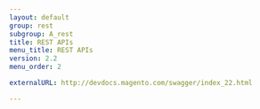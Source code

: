 ```yaml
---
layout: default
group: rest
subgroup: A_rest
title: REST APIs
menu_title: REST APIs
version: 2.2
menu_order: 2

externalURL: http://devdocs.magento.com/swagger/index_22.html

---
```

